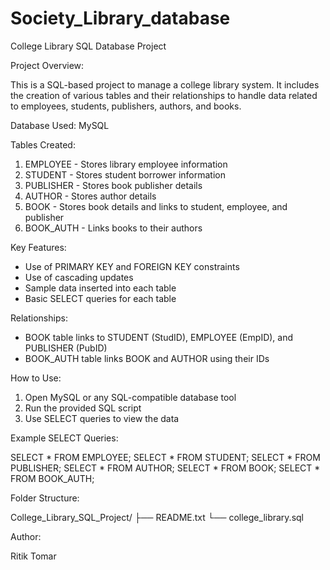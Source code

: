 # Society_Library_database

College Library SQL Database Project


Project Overview:

This is a SQL-based project to manage a college library system. It includes the creation of various tables and their relationships to handle data related to employees, students, publishers, authors, and books.

Database Used: MySQL

Tables Created:

1. EMPLOYEE - Stores library employee information
2. STUDENT - Stores student borrower information
3. PUBLISHER - Stores book publisher details
4. AUTHOR - Stores author details
5. BOOK - Stores book details and links to student, employee, and publisher
6. BOOK_AUTH - Links books to their authors

Key Features:

- Use of PRIMARY KEY and FOREIGN KEY constraints
- Use of cascading updates
- Sample data inserted into each table
- Basic SELECT queries for each table

Relationships:

- BOOK table links to STUDENT (StudID), EMPLOYEE (EmpID), and PUBLISHER (PubID)
- BOOK_AUTH table links BOOK and AUTHOR using their IDs

How to Use:

1. Open MySQL or any SQL-compatible database tool
2. Run the provided SQL script
3. Use SELECT queries to view the data

Example SELECT Queries:

SELECT * FROM EMPLOYEE;
SELECT * FROM STUDENT;
SELECT * FROM PUBLISHER;
SELECT * FROM AUTHOR;
SELECT * FROM BOOK;
SELECT * FROM BOOK_AUTH;

Folder Structure:

College_Library_SQL_Project/
├── README.txt
└── college_library.sql

Author:

Ritik Tomar

